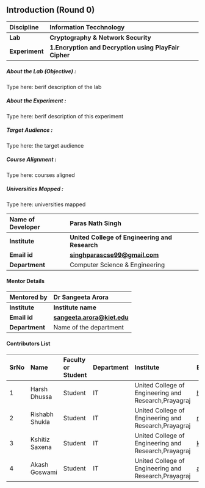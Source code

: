 ## Introduction (Round 0)
<b>Discipline | <b>Information Tecchnology
:--|:--|
<b> Lab | <b> Cryptography & Network Security
<b> Experiment|     <b> 1.Encryption and Decryption using PlayFair Cipher
<h5> About the Lab (Objective) : </h5>

Type here: berif description of the lab

<h5> About the Experiment : </h5>

Type here: berif description of this experiment

<h5> Target Audience : </h5>

Type here: the target audience

<h5> Course Alignment : </h5>

Type here: courses aligned

<h5> Universities Mapped : </h5>

Type here: universities mapped

<b>Name of Developer | <b> Paras Nath Singh
:--|:--|
<b> Institute | <b> United College of Engineering and Research
<b> Email id|     <b> singhparascse99@gmail.com
<b> Department | Computer Science & Engineering
#### Mentor Details
<b>Mentored by | <b> Dr Sangeeta Arora
:--|:--|
<b> Institute | <b> Institute name
<b> Email id|     <b>  sangeeta.arora@kiet.edu
<b> Department | Name of the department

#### Contributors List

SrNo | Name | Faculty or Student | Department| Institute | Email id
:--|:--|:--|:--|:--|:--|
1 | Harsh Dhussa | Student | IT | United College of Engineering and Research,Prayagraj | harshdhussa@gmail.com
2 | Rishabh Shukla| Student | IT | United College of Engineering and Research,Prayagraj |rishabhshukla321@gmail.com
3 | Kshitiz Saxena| Student | IT| United College of Engineering and Research,Prayagraj |kshitizspn2000@gmail.com
4 | Akash Goswami| Student | IT | United College of Engineering and Research,Prayagraj |ag28796@gmail.com

